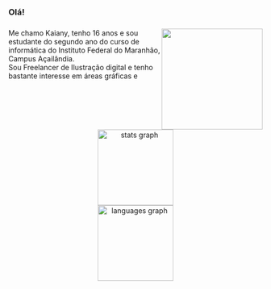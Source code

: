 <h3 align="left">Olá!</h3>

###

<img align="right" height="200" src="https://i.pinimg.com/736x/ef/9c/b8/ef9cb86da80be83dae14c6b55d7998f3.jpg"  />

###

<p align="left">Me chamo Kaiany, tenho 16 anos e sou estudante do segundo ano do curso de informática do Instituto Federal do Maranhão,  Campus Açailândia.<br>Sou Freelancer de Ilustração digital e tenho bastante interesse em áreas gráficas e</p>

###

<br clear="both">

<div align="center">
  <img src="https://github-readme-stats.vercel.app/api?username=kaiiaa&hide_title=true&hide_rank=false&show_icons=true&include_all_commits=true&count_private=true&disable_animations=false&theme=github_dark&locale=pt-br&hide_border=true&order=1" height="150" alt="stats graph" /> <br>
  <img src="https://github-readme-stats.vercel.app/api/top-langs?username=kaiiaa&locale=pt-br&hide_title=false&layout=compact&card_width=320&langs_count=9&theme=github_dark&hide_border=true&order=2&custom_title=Linguagens" height="150" alt="languages graph"  />
</div>

###
</div>

###
###

<br clear="both">


###

